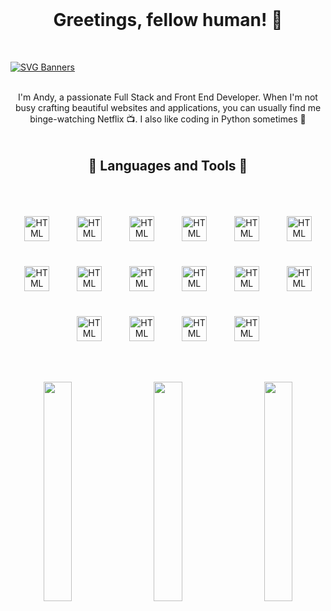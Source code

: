 <h1 align="center" style="margin-top: 0px;">Greetings, fellow human! 🤖</h1>
<br>

[![SVG Banners](https://svg-banners.vercel.app/api?type=typeWriter&text1=Welcome%20to%20my%20Github!%20👨‍💻&width=1200&height=400)](https://github.com/Akshay090/svg-banners)

<br>
<p align="center" style="margin-top: 0px;">  I'm Andy, a passionate Full Stack and Front End Developer. When I'm not busy crafting beautiful websites and applications, you can usually find me binge-watching Netflix 📺. I also like coding in Python sometimes 🐍</p>

<br>
<br>
<h2 align="center" style="margin-top: 0px;">🔧 Languages and Tools 🔧</h2>
<br>

<p align="center" width="100%">
    <img alt="HTML" width="40px" style="padding: 20px;" src="https://cdn.jsdelivr.net/gh/devicons/devicon/icons/typescript/typescript-original.svg"/>
    <img alt="HTML" width="40px" style="padding: 20px;" src="https://cdn.jsdelivr.net/gh/devicons/devicon/icons/javascript/javascript-original.svg"/>
    <img alt="HTML" width="40px" style="padding: 20px;" src="https://cdn.jsdelivr.net/gh/devicons/devicon/icons/css3/css3-original.svg"/>
    <img alt="HTML" width="40px" style="padding: 20px;" src="https://cdn.jsdelivr.net/gh/devicons/devicon/icons/html5/html5-original.svg"/>
    <img alt="HTML" width="40px" style="padding: 20px;" src="https://cdn.jsdelivr.net/gh/devicons/devicon/icons/java/java-original.svg"/>
    <img alt="HTML" width="40px" style="padding: 20px;" src="https://cdn.jsdelivr.net/gh/devicons/devicon/icons/python/python-original.svg"/>
    <img alt="HTML" width="40px" style="padding: 20px;" src="https://cdn.jsdelivr.net/gh/devicons/devicon/icons/react/react-original.svg"/>
    <img alt="HTML" width="40px" style="padding: 20px;" src="https://cdn.jsdelivr.net/gh/devicons/devicon/icons/git/git-original.svg"/>
    <img alt="HTML" width="40px" style="padding: 20px;" src="https://cdn.jsdelivr.net/gh/devicons/devicon/icons/nodejs/nodejs-original.svg"/>
    <img alt="HTML" width="40px" style="padding: 20px;" src="https://cdn.jsdelivr.net/gh/devicons/devicon/icons/nextjs/nextjs-original.svg"/>
    <img alt="HTML" width="40px" style="padding: 20px;" src="https://cdn.jsdelivr.net/gh/devicons/devicon/icons/express/express-original.svg"/>
    <img alt="HTML" width="40px" style="padding: 20px;" src="https://cdn.jsdelivr.net/gh/devicons/devicon/icons/vuejs/vuejs-original.svg"/>
    <img alt="HTML" width="40px" style="padding: 20px;" src="https://cdn.jsdelivr.net/gh/devicons/devicon/icons/mongodb/mongodb-original.svg"/>
    <img alt="HTML" width="40px" style="padding: 20px;" src="https://cdn.jsdelivr.net/gh/devicons/devicon/icons/github/github-original.svg"/>
    <img alt="HTML" width="40px" style="padding: 20px;" src="https://cdn.jsdelivr.net/gh/devicons/devicon/icons/gitlab/gitlab-original.svg"/>
    <img alt="HTML" width="40px" style="padding: 20px;" src="https://cdn.jsdelivr.net/gh/devicons/devicon/icons/mysql/mysql-original.svg"/>
</p>
<br>

<p align="center">
      <img width="30%" src="https://upload.wikimedia.org/wikipedia/commons/thumb/8/89/HD_transparent_picture.png/1280px-HD_transparent_picture.png" align="left">
      <img width="30%" src="https://github-readme-stats.vercel.app/api/top-langs/?username=andyholmes1210&theme=dark&hide=C,Makefile&layout=compact" >
      <img width="30%" src="https://upload.wikimedia.org/wikipedia/commons/thumb/8/89/HD_transparent_picture.png/1280px-HD_transparent_picture.png" align="right">
</p>
